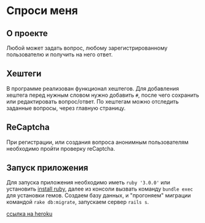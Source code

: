 
# Спроси меня

## О проекте
Любой может задать вопрос, любому зарегистрированному пользователю и получить на него ответ.

## Хештеги
В программе реализован функционал хештегов. Для добавления хештега перед нужным словом нужно добавить ```#```, после чего сохранить или редактировать вопрос/ответ. По хештегам можно отследить заданные вопросы, через главную страницу.

## ReCaptcha
При регистрации, или создания вопроса анонимным пользователям необходимо пройти проверку reCaptcha.

## Запуск приложения
Для запуска приложения необходимо иметь ```ruby '3.0.0'``` или установить [install ruby](https://www.ruby-lang.org/ru/documentation/installation/), далее из консоли вызвать команду ```bundle exec``` для установки гемов. Создаем базу данных, и "прогоняем" миграции командой ```rake db:migrate```, запускаем сервер ```rails s```.

[ссылка на heroku](https://mymegaask.herokuapp.com/)
